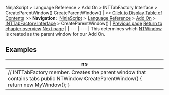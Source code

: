 ﻿
NinjaScript > Language Reference > Add On > INTTabFactory Interface > CreateParentWindow()
CreateParentWindow()
| << [Click to Display Table of Contents](createparentwindow.md) >> **Navigation:**     [NinjaScript](ninjascript-1.md) > [Language Reference](language_reference_wip-1.md) > [Add On](add_on-1.md) > [INTTabFactory Interface](inttabfactory_class-1.md) > CreateParentWindow() | [Previous page](inttabfactory_class-1.md) [Return to chapter overview](inttabfactory_class-1.md) [Next page](createtabpage-1.md) |
| --- | --- |
This determines which [NTWindow](ntwindow-1.md) is created as the parent window for our Add On.
 
## 
## Examples
| ns |
| --- |
| // INTTabFactory member. Creates the parent window that contains tabs public NTWindow CreateParentWindow() {      return new MyWindow(); } |

